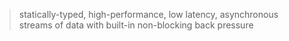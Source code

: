 >statically-typed, high-performance, low latency, asynchronous streams of data with built-in non-blocking back pressure